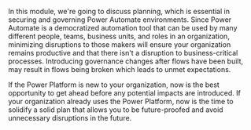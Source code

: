 In this module, we're going to discuss planning, which is essential in
securing and governing Power Automate environments. Since Power Automate
is a democratized automation tool that can be used by many different
people, teams, business units, and roles in an organization, minimizing
disruptions to those makers will ensure your organization remains
productive and that there isn't a disruption to business-critical
processes. Introducing governance changes after flows have been built,
may result in flows being broken which leads to unmet expectations.

If the Power Platform is new to your organization, now is the best
opportunity to get ahead before any potential impacts are introduced. If
your organization already uses the Power Platform, now is the time to
solidify a solid plan that allows you to be future-proofed and avoid
unnecessary disruptions in the future.
